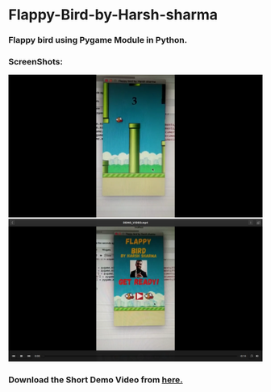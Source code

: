 # Flappy-Bird-by-Harsh-sharma
### Flappy bird using Pygame Module in Python.
### ScreenShots:
![Home Page](./ScreenShots/SS_1.png?raw=true)
![Game Play](./ScreenShots/SS_2.png?raw=true)
### Download the Short Demo Video from <a href="DEMO_VIDEO.mp4" download><b>here.</b></a> 
